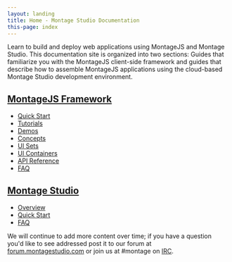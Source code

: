 ```yaml
---
layout: landing
title: Home - Montage Studio Documentation
this-page: index
---
```


Learn to build and deploy web applications using MontageJS and Montage Studio. This documentation site is organized into two sections: Guides that familiarize you with the MontageJS client-side framework and guides that describe how to assemble MontageJS applications using the cloud-based Montage Studio development environment.

## [MontageJS Framework](montagejs/)

* [Quick Start](montagejs/montagejs-setup.html)
* [Tutorials](montagejs/tutorial-reddit-client-with-montagejs.html)
* [Demos](montagejs/montagejs-examples.html)
* [Concepts](montagejs/draw-cycle.html)
* [UI Sets](montagejs/themes.html)
* [UI Containers](montagejs/repetition.html)
* [API Reference](api)
* [FAQ](montagejs/faq.html)

## [Montage Studio](montage-studio/)

* [Overview](montage-studio/ide-at-a-glance.html)
* [Quick Start](montage-studio/tutorial-simple-to-do.html)
* [FAQ](montage-studio/faq.html)

We will continue to add more content over time; if you have a question you'd like to see addressed post it to our forum at [forum.montagestudio.com](http://forum.montagestudio.com/) or join us at #montage on [IRC](http://webchat.freenode.net/?channels=montage).
